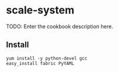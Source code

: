 # scale-system

TODO: Enter the cookbook description here.

## Install

    yum install -y python-devel gcc
    easy_install fabric PyYAML